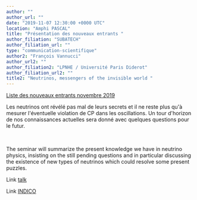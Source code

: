 ```yaml
---
author: ""
author_url: ""
date: "2019-11-07 12:30:00 +0000 UTC"
location: "Amphi PASCAL"
title: "Présentation des nouveaux entrants "
author_filiation: "SUBATECH"
author_filiation_url: ""
type: "communication-scientifique"
author2: "François Vannucci"
author_url2: ""
author_filiation2: "LPNHE / Université Paris Diderot"
author_filiation_url2: ""
title2: "Neutrinos, messengers of the invisible world "
---
```

[Liste des nouveaux entrants novembre 2019](https://atrium.in2p3.fr/nuxeo/nxpath/default/Atrium/Laboratoires/SUBATECH/G%C3%A9n%C3%A9ral/CommunicationInterne/Nouveaux%20entrants%207%20nov/Acceuil%20des%20nouveaux%20ent@view_documents?tabIds=%3A&amp;conversationId=0NXMAIN1)

<!-- SUMMARY2 -->


Les neutrinos ont révélé pas mal de leurs secrets et il ne reste plus qu'à mesurer l'éventuelle violation de CP dans les oscillations. Un tour d'horizon de nos connaissances actuelles sera donné avec quelques questions pour le futur.


 


The seminar will summarize the present knowledge we have in neutrino physics, insisting on the still pending questions and in particular discussing the existence of new types of neutrinos which could resolve some present puzzles.

Link [talk](https://atrium.in2p3.fr/b5885b8d-0593-41dd-97df-174d6fa8c937)

Link [INDICO](https://indico.in2p3.fr/event/19594/)
